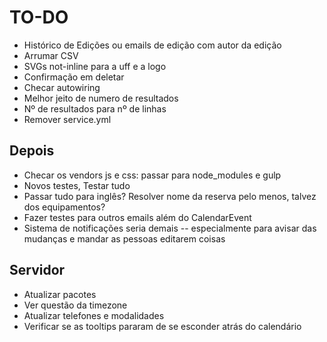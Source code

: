 # TO-DO

- Histórico de Edições ou emails de edição com autor da edição
- Arrumar CSV
- SVGs not-inline para a uff e a logo
- Confirmação em deletar
- Checar autowiring
- Melhor jeito de numero de resultados
- Nº de resultados para nº de linhas
- Remover service.yml

## Depois

- Checar os vendors js e css: passar para node_modules e gulp
- Novos testes, Testar tudo
- Passar tudo para inglês? Resolver nome da reserva pelo menos, talvez dos equipamentos?
- Fazer testes para outros emails além do CalendarEvent
- Sistema de notificações seria demais -- especialmente para avisar das mudanças e mandar as pessoas editarem coisas

## Servidor

- Atualizar pacotes
- Ver questão da timezone
- Atualizar telefones e modalidades
- Verificar se as tooltips pararam de se esconder atrás do calendário
